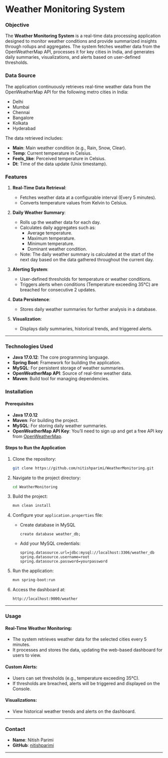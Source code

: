 # Weather Monitoring System

### Objective
The **Weather Monitoring System** is a real-time data processing application designed to monitor weather conditions and provide summarized insights through rollups and aggregates. The system fetches weather data from the OpenWeatherMap API, processes it for key cities in India, and generates daily summaries, visualizations, and alerts based on user-defined thresholds.

### Data Source
The application continuously retrieves real-time weather data from the OpenWeatherMap API for the following metro cities in India:
- Delhi
- Mumbai
- Chennai
- Bangalore
- Kolkata
- Hyderabad

The data retrieved includes:
- **Main**: Main weather condition (e.g., Rain, Snow, Clear).
- **Temp**: Current temperature in Celsius.
- **Feels_like**: Perceived temperature in Celsius.
- **Dt**: Time of the data update (Unix timestamp).

### Features

1. **Real-Time Data Retrieval**: 
   - Fetches weather data at a configurable interval (Every 5 minutes).
   - Converts temperature values from Kelvin to Celsius.

2. **Daily Weather Summary**:
   - Rolls up the weather data for each day.
   - Calculates daily aggregates such as:
     - Average temperature.
     - Maximum temperature.
     - Minimum temperature.
     - Dominant weather condition.
    - Note: The daily weather summary is calculated at the start of the next day based on the data gathered throughout the current day.

3. **Alerting System**:
   - User-defined thresholds for temperature or weather conditions.
   - Triggers alerts when conditions (Temperature exceeding 35°C) are breached for consecutive 2 updates.

4. **Data Persistence**:
   - Stores daily weather summaries for further analysis in a database.

5. **Visualization**:
   - Displays daily summaries, historical trends, and triggered alerts.

---

### Technologies Used
- **Java 17.0.12**: The core programming language.
- **Spring Boot**: Framework for building the application.
- **MySQL**: For persistent storage of weather summaries.
- **OpenWeatherMap API**: Source of real-time weather data.
- **Maven**: Build tool for managing dependencies.


### Installation

#### Prerequisites
- **Java 17.0.12**
- **Maven**: For building the project.
- **MySQL**: For storing daily weather summaries.
- **OpenWeatherMap API Key**: You’ll need to sign up and get a free API key from [OpenWeatherMap](https://openweathermap.org/).

#### Steps to Run the Application
1. Clone the repository:
   ```bash
   git clone https://github.com/nitishparimi/WeatherMonitoring.git
   ```

2. Navigate to the project directory:
   ```bash
   cd WeatherMonitoring
   ```

3. Build the project:
   ```bash
   mvn clean install
   ```

4. Configure your `application.properties` file:
   
   - Create database in MySQL
     ```Query
     create database weather_db;
     ```
   
   - Add your MySQL credentials:
     ```properties
     spring.datasource.url=jdbc:mysql://localhost:3306/weather_db
     spring.datasource.username=root
     spring.datasource.password=yourpassword
     ```

6. Run the application:
   ```bash
   mvn spring-boot:run
   ```

7. Access the dashboard at:
   ```
   http://localhost:9000/weather
   ```

---

### Usage

#### Real-Time Weather Monitoring:
- The system retrieves weather data for the selected cities every 5 minutes.
- It processes and stores the data, updating the web-based dashboard for users to view.

#### Custom Alerts:
- Users can set thresholds (e.g., temperature exceeding 35°C).
- If thresholds are breached, alerts will be triggered and displayed on the Console.

#### Visualizations:
- View historical weather trends and alerts on the dashboard.

---

### Contact

- **Name**: Nitish Parimi
- **GitHub**: [nitishparimi](https://github.com/nitishparimi)

---
